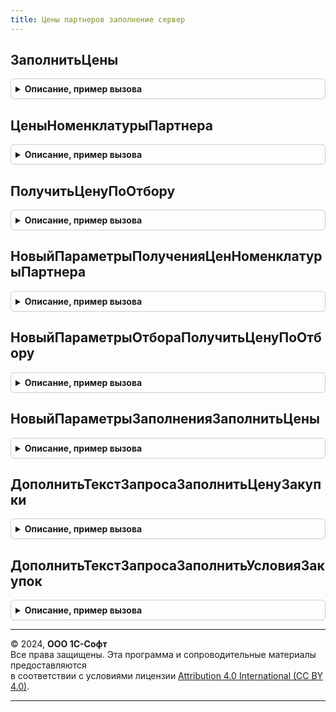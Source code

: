 ```yaml
---
title: Цены партнеров заполнение сервер
---
```



## ЗаполнитьЦены
<details style="margin: 1em 0; padding: 0.5em; border: 1px solid #ccc; border-radius: 6px;">

<summary style="font-weight: bold; cursor: pointer;">Описание, пример вызова</summary>

```bsl

// Заполняет реквизит "Цена" в товарной табличной части.
//
// Параметры:
// 	ТабличнаяЧасть - ДанныеФормыКоллекция, ТабличнаяЧасть - Товарная табличная часть документа
// 	ВыделенныеСтроки - Массив, Неопределено - Массив выделенных строк, если Неопределено, то будут заполнены ВСЕ строки
// 	ПараметрыЗаполнения - см. НовыйПараметрыЗаполненияЗаполнитьЦены
// 	СтруктураДействий - см. ОбработкаТабличнойЧастиСервер.ОбработатьСтрокуТЧ.СтруктураДействий
// 	КэшированныеЗначения - Структура - Структура кэшированных значений.
//
// Возвращаемое значение:
//   Булево - Истина, если цены успешно заполнены.
//
Функция ЗаполнитьЦены( Экспорт
```

Пример вызова
```bsl
Результат = ЦеныПартнеровЗаполнениеСервер.ЗаполнитьЦены();
```
</details>

## ЦеныНоменклатурыПартнера
<details style="margin: 1em 0; padding: 0.5em; border: 1px solid #ccc; border-radius: 6px;">

<summary style="font-weight: bold; cursor: pointer;">Описание, пример вызова</summary>

```bsl

// Возвращает данные цен поставщика для переданных строк.
//
// Параметры:
//	Таблица - ТаблицаЗначений - со следующими полями:
//		* НомерСтроки       - Число -
//		* Номенклатура      - СправочникСсылка.Номенклатура -
//		* Характеристика    - СправочникСсылка.ХарактеристикиНоменклатуры -
//		* Упаковка          - СправочникСсылка.УпаковкиЕдиницыИзмерения -
//		* ВидЦеныПоставщика - ПеречислениеСсылка.ТипыНалогообложенияНДС -
//	ПараметрыПолученияЦен - см. НовыйПараметрыПолученияЦенНоменклатурыПартнера
//
// Возвращаемое значение:
// 	РезультатЗапроса - результат запроса со следующими полями:
// 		* НомерСтроки - Число -
// 		* ставкаНДС   - СправочникСсылка.СтавкиНДС -
// 		* Цена        - Число -
//
Функция ЦеныНоменклатурыПартнера(Таблица, ПараметрыПолученияЦен) Экспорт
```

Пример вызова
```bsl
Результат = ЦеныПартнеровЗаполнениеСервер.ЦеныНоменклатурыПартнера(Таблица, ПараметрыПолученияЦен) 
```
</details>

## ПолучитьЦенуПоОтбору
<details style="margin: 1em 0; padding: 0.5em; border: 1px solid #ccc; border-radius: 6px;">

<summary style="font-weight: bold; cursor: pointer;">Описание, пример вызова</summary>

```bsl

// Возвращает цену по переданному отбору.
//
// Параметры:
//		ПараметрыОтбора - см. НовыйПараметрыОтбораПолучитьЦенуПоОтбору
//
// Возвращаемое значение:
// 		Число - Цена
//
Функция ПолучитьЦенуПоОтбору(ПараметрыОтбора) Экспорт
```

Пример вызова
```bsl
Результат = ЦеныПартнеровЗаполнениеСервер.ПолучитьЦенуПоОтбору(ПараметрыОтбора) 
```
</details>

## НовыйПараметрыПолученияЦенНоменклатурыПартнера
<details style="margin: 1em 0; padding: 0.5em; border: 1px solid #ccc; border-radius: 6px;">

<summary style="font-weight: bold; cursor: pointer;">Описание, пример вызова</summary>

```bsl

// Конструктор метода ЦеныНоменклатурыПартнера().
//
// Возвращаемое значение:
// 		Структура - :
// 			* Дата - Дата -
// 			* Валюта - СправочникСсылка.Валюты -
// 			* НалогообложениеНДС - ПеречислениеСсылка.ТипыНалогообложенияНДС - ао-умолчанию, пустая ссылка.
// 			* ВозвращатьМногооборотнуюТару - Булево - по-умолчанию, Ложь
//
Функция НовыйПараметрыПолученияЦенНоменклатурыПартнера() Экспорт
```

Пример вызова
```bsl
Результат = ЦеныПартнеровЗаполнениеСервер.НовыйПараметрыПолученияЦенНоменклатурыПартнера() 
```
</details>

## НовыйПараметрыОтбораПолучитьЦенуПоОтбору
<details style="margin: 1em 0; padding: 0.5em; border: 1px solid #ccc; border-radius: 6px;">

<summary style="font-weight: bold; cursor: pointer;">Описание, пример вызова</summary>

```bsl

// Функция-конструктор структуры отбора для получения цены, используется для получения атомарного значения цены.
// Используется как параметр метода ЦеныПартнеровЗаполнениеСервер.ПолучитьЦенуПоОтбору().
//
// Возвращаемое значение:
//	Структура - Структура параметров заполнения поля отбора. (сначала общие поля) :
//		общие поля.
//			* Дата - Дата - дата, на которую необходимо получение цены.
//			* Валюта - СправочникСсылка.Валюты -
//			* Номенклатура - СправочникСсылка.Номенклатура -
//			* Характеристика - СправочникСсылка.ХарактеристикиНоменклатуры -
//			* Упаковка - СправочникСсылка.УпаковкиЕдиницыИзмерения -
//			* ВидЦеныПоставщика - СправочникСсылка.ВидыЦенПоставщиков -
//			* Соглашение - СправочникСсылка.СоглашенияСПоставщиками -
//			* НалогообложениеНДС - ПеречислениеСсылка.ТипыНалогообложенияНДС -
//			* ВернутьМногооборотнуюТару - Булево - признак необходимости возврата многооборотной тары.
//
Функция НовыйПараметрыОтбораПолучитьЦенуПоОтбору() Экспорт
```

Пример вызова
```bsl
Результат = ЦеныПартнеровЗаполнениеСервер.НовыйПараметрыОтбораПолучитьЦенуПоОтбору() 
```
</details>

## НовыйПараметрыЗаполненияЗаполнитьЦены
<details style="margin: 1em 0; padding: 0.5em; border: 1px solid #ccc; border-radius: 6px;">

<summary style="font-weight: bold; cursor: pointer;">Описание, пример вызова</summary>

```bsl

// Конструктор параметров метода ЗаполнитьЦены.
//
// Возвращаемое значение:
// 	Структура - Структура параметров заполнения:
//		Обязательные поля.
//			* Дата - Дата - Дата документа
//			* Валюта - СправочникСсылка.Валюты - Валюта документа
//			* Соглашение - СправочникСсылка.СоглашенияСПоставщиками - Соглашение документа
//					если ключ отсутствует, значит должен быть заполнен параметр "ВидЦеныПоставщика".
//			* ВидЦеныПоставщика - СправочникСсылка.ВидыЦенПоставщиков - Вид цены поставщика
//					если параметр отсутствует, значит должен быть заполнен параметр "Соглашение".
//		Необязательные поля.
// 			* ПоляЗаполнения - Строка - Строка с перечислением заполняемых полей в таблице;
// 					значение по умолчанию: "Цена"; дополнительные поля - "ВидЦеныПоставщика, СтавкаНДС".
// 			* КолонкиПоЗначению - см. ОбщегоНазначенияУТ.ВыгрузитьТаблицуЗначений.КолонкиПоЗначению
// 			* ДругиеИменаКолонок - см. ОбщегоНазначенияУТ.ВыгрузитьТаблицуЗначений.НовыеИменаКолонок
// 			* НалогообложениеНДС - ПеречислениеСсылка.ТипыНалогообложенияНДС -
//
Функция НовыйПараметрыЗаполненияЗаполнитьЦены() Экспорт
```

Пример вызова
```bsl
Результат = ЦеныПартнеровЗаполнениеСервер.НовыйПараметрыЗаполненияЗаполнитьЦены() 
```
</details>

## ДополнитьТекстЗапросаЗаполнитьЦенуЗакупки
<details style="margin: 1em 0; padding: 0.5em; border: 1px solid #ccc; border-radius: 6px;">

<summary style="font-weight: bold; cursor: pointer;">Описание, пример вызова</summary>

```bsl

// Добавляет запрос в пакет запросов для получения данных, необходимых для получения цены закупки.
//
// Параметры:
//  СтруктураДействий - см. ПакетнаяОбработкаТабличнойЧастиКлиентСервер.ПолучитьСтруктуруКэшируемыеЗначения
//  ОписаниеЗапроса - см. ПакетнаяОбработкаТабличнойЧастиСервер.ОписаниеЗапроса
//  КэшированныеЗначения - Структура
//
Процедура ДополнитьТекстЗапросаЗаполнитьЦенуЗакупки(СтруктураДействий, ОписаниеЗапроса, КэшированныеЗначения) Экспорт
```

Пример вызова
```bsl
ЦеныПартнеровЗаполнениеСервер.ДополнитьТекстЗапросаЗаполнитьЦенуЗакупки(СтруктураДействий, ОписаниеЗапроса, КэшированныеЗначения) 
```
</details>

## ДополнитьТекстЗапросаЗаполнитьУсловияЗакупок
<details style="margin: 1em 0; padding: 0.5em; border: 1px solid #ccc; border-radius: 6px;">

<summary style="font-weight: bold; cursor: pointer;">Описание, пример вызова</summary>

```bsl

// Добавляет запрос в пакет запросов для получения данных, необходимых для получения условий закупок.
//
// Параметры:
//  СтруктураДействий - см. ПакетнаяОбработкаТабличнойЧастиКлиентСервер.ПолучитьСтруктуруКэшируемыеЗначения
//  ОписаниеЗапроса - см. ПакетнаяОбработкаТабличнойЧастиСервер.ОписаниеЗапроса
//  КэшированныеЗначения - Структура
//
Процедура ДополнитьТекстЗапросаЗаполнитьУсловияЗакупок(СтруктураДействий, ОписаниеЗапроса, КэшированныеЗначения) Экспорт
```

Пример вызова
```bsl
ЦеныПартнеровЗаполнениеСервер.ДополнитьТекстЗапросаЗаполнитьУсловияЗакупок(СтруктураДействий, ОписаниеЗапроса, КэшированныеЗначения) 
```
</details>

---

© 2024, **ООО 1С-Софт**  
Все права защищены. Эта программа и сопроводительные материалы предоставляются  
в соответствии с условиями лицензии [Attribution 4.0 International (CC BY 4.0)](https://creativecommons.org/licenses/by/4.0/legalcode).

---
